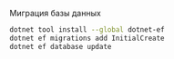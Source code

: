 ﻿Миграция базы данных
```bash
dotnet tool install --global dotnet-ef
dotnet ef migrations add InitialCreate
dotnet ef database update
```
